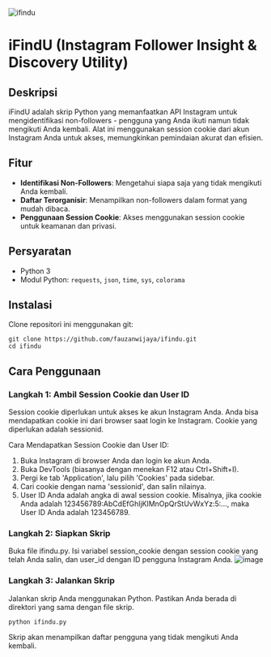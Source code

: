![ifindu](https://github.com/fauzanwijaya/iFindU/assets/139438257/83b1c7bb-4e67-493d-8cfb-9938a251cafb)

# iFindU (Instagram Follower Insight & Discovery Utility)

## Deskripsi
iFindU adalah skrip Python yang memanfaatkan API Instagram untuk mengidentifikasi non-followers - pengguna yang Anda ikuti namun tidak mengikuti Anda kembali. Alat ini menggunakan session cookie dari akun Instagram Anda untuk akses, memungkinkan pemindaian akurat dan efisien.

## Fitur
- **Identifikasi Non-Followers**: Mengetahui siapa saja yang tidak mengikuti Anda kembali.
- **Daftar Terorganisir**: Menampilkan non-followers dalam format yang mudah dibaca.
- **Penggunaan Session Cookie**: Akses menggunakan session cookie untuk keamanan dan privasi.

## Persyaratan
- Python 3
- Modul Python: `requests`, `json`, `time`, `sys`, `colorama`

## Instalasi
Clone repositori ini menggunakan git:
```
git clone https://github.com/fauzanwijaya/ifindu.git
cd ifindu
```

## Cara Penggunaan
### Langkah 1: Ambil Session Cookie dan User ID
Session cookie diperlukan untuk akses ke akun Instagram Anda. Anda bisa mendapatkan cookie ini dari browser saat login ke Instagram. Cookie yang diperlukan adalah sessionid.

Cara Mendapatkan Session Cookie dan User ID:
1. Buka Instagram di browser Anda dan login ke akun Anda.
2. Buka DevTools (biasanya dengan menekan F12 atau Ctrl+Shift+I).
3. Pergi ke tab 'Application', lalu pilih 'Cookies' pada sidebar.
4. Cari cookie dengan nama 'sessionid', dan salin nilainya.
5. User ID Anda adalah angka di awal session cookie. Misalnya, jika cookie Anda adalah 123456789:AbCdEfGhIjKlMnOpQrStUvWxYz:5:..., maka User ID Anda adalah 123456789.

### Langkah 2: Siapkan Skrip
Buka file ifindu.py. Isi variabel session_cookie dengan session cookie yang telah Anda salin, dan user_id dengan ID pengguna Instagram Anda.
![image](https://github.com/fauzanwijaya/iFindU/assets/139438257/fa9c7ee5-ea91-4c61-bfc4-4083010ee033)

### Langkah 3: Jalankan Skrip
Jalankan skrip Anda menggunakan Python. Pastikan Anda berada di direktori yang sama dengan file skrip.
```
python ifindu.py
```
Skrip akan menampilkan daftar pengguna yang tidak mengikuti Anda kembali.

